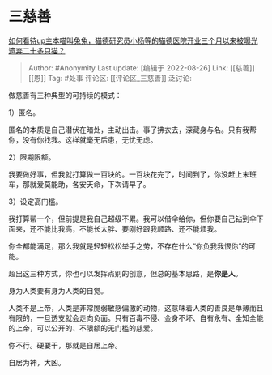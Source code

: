 # 三慈善
[如何看待up主本喵叫兔兔，猫德研究员小杨等的猫德医院开业三个月以来被曝光遗弃二十多只猫？](https://www.zhihu.com/question/549349236/answer/2646164738)

> Author: #Anonymity
> Last update: [编辑于 2022-08-26]
> Link: [[慈善]] [[恩]]
> Tag: #处事
> 评论区: [[评论区_三慈善]]
> 泛讨论:

做慈善有三种典型的可持续的模式：

1）匿名。

匿名的本质是自己潜伏在暗处，主动出击。事了拂衣去，深藏身与名。只有我帮你，没有你找我。这样就毫无后患，无忧无虑。

2）限期限额。

我要做好事，但我就打算做一百块的。一百块花完了，时间到了，你没赶上末班车，那就爱莫能助，各安天命，下次请早了。

3）设定高门槛。

我打算帮一个，但前提是我自己超级不累。我可以借伞给你，但你要自己钻到伞下面来，还不能比我高，不能长太胖、要刚好跟我顺路、还不能烦我。

你全都能满足，那么我就是轻轻松松举手之劳，不存在什么“你负我我恨你”的可能。

超出这三种方式，你也可以发挥点别的创意，但总的基本思路，是**你是人**。

身为人类要有身为人类的自觉。

人类不是上帝，人类是非常脆弱敏感偏激的动物，这意味着人类的善良是单薄而且有限的，一旦透支就会走向负面。只有百毒不侵、金身不坏、自有永有、全知全能的上帝，可以公开的、不限额的无门槛的慈爱。

你不行。硬要干，那就是自居上帝。

自居为神，大凶。
